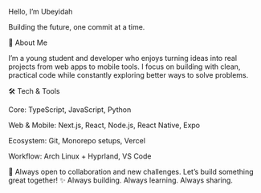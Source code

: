 Hello, I’m Ubeyidah

Building the future, one commit at a time.

💼 About Me

I’m a young student and developer who enjoys turning ideas into real projects from web apps to mobile tools. I focus on building with clean, practical code while constantly exploring better ways to solve problems.

🛠️ Tech & Tools

Core: TypeScript, JavaScript, Python

Web & Mobile: Next.js, React, Node.js, React Native, Expo

Ecosystem: Git, Monorepo setups, Vercel

Workflow: Arch Linux + Hyprland, VS Code

🤝 Always open to collaboration and new challenges. Let’s build something great together!
✨ Always building. Always learning. Always sharing.
